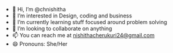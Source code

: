 - 👋 Hi, I’m @chnishitha
- 👀 I’m interested in Design, coding and business
- 🌱 I’m currently learning stuff focused around problem solving
- 💞️ I’m looking to collaborate on anything
- 📫 You can reach me at nishithacherukuri24@gmail.com
- 😄 Pronouns: She/Her

<!---
chnishitha/chnishitha is a ✨ special ✨ repository because its `README.md` (this file) appears on your GitHub profile.
You can click the Preview link to take a look at your changes.
--->
